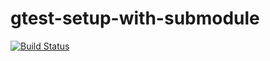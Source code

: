 # gtest-setup-with-submodule
[![Build Status](https://travis-ci.org/aboseley/gtest-setup-with-submodule.svg?branch=master)](https://travis-ci.org/aboseley/gtest-setup-with-submodule)
